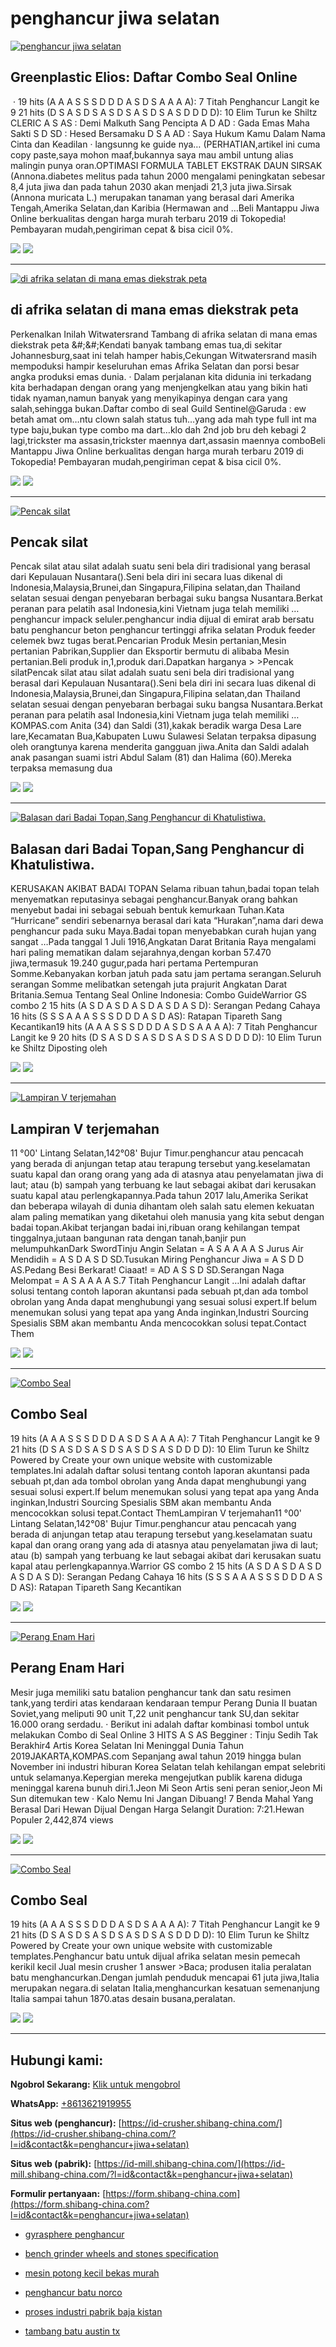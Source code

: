# penghancur jiwa selatan

<a href="https://swt.shibang-china.com/?l=id&img&k=penghancur+jiwa+selatan" target="_blank">![penghancur jiwa selatan](http://static.shibang-china.com/all-800x300/982.jpg)</a>

## Greenplastic Elios: Daftar Combo Seal Online
&nbsp;&#0183;&#32;19 hits (A A A S S S D D D A S D S A A A A): 7 Titah Penghancur Langit ke 9 21 hits (D S A S D S A S D S A S D S A S D D D D): 10 Elim Turun ke Shiltz CLERIC A S AS : Demi Malkuth Sang Pencipta A D AD : Gada Emas Maha Sakti S D SD : Hesed Bersamaku D S A AD : Saya Hukum Kamu Dalam Nama Cinta dan Keadilan&nbsp;&#0183;&#32;langsunng ke guide nya… (PERHATIAN,artikel ini cuma copy paste,saya mohon maaf,bukannya saya mau ambil untung alias malingin punya oran.OPTIMASI FORMULA TABLET EKSTRAK DAUN SIRSAK (Annona.diabetes melitus pada tahun 2000 mengalami peningkatan sebesar 8,4 juta jiwa dan pada tahun 2030 akan menjadi 21,3 juta jiwa.Sirsak (Annona muricata L.) merupakan tanaman yang berasal dari Amerika Tengah,Amerika Selatan,dan Karibia (Hermawan and …Beli Mantappu Jiwa Online berkualitas dengan harga murah terbaru 2019 di Tokopedia! Pembayaran mudah,pengiriman cepat &amp; bisa cicil 0%.


<a href="https://whatsapp.shibangsoft.com/WhatsApp.php" target="_blank" title="WhatsApp">![](http://static.shibang-china.com/icon/whatsapp.png)</a> <a href="https://swt.shibang-china.com/?l=id&icon&k=penghancur+jiwa+selatan" target="_blank">![](http://static.shibang-china.com/icon/chat-id.png)</a>

---

<a href="https://swt.shibang-china.com/?l=id&img&k=penghancur+jiwa+selatan" target="_blank">![di afrika selatan di mana emas diekstrak peta](http://static.shibang-china.com/all-800x300/950.jpg)</a>

## di afrika selatan di mana emas diekstrak peta
Perkenalkan Inilah Witwatersrand Tambang di afrika selatan di mana emas diekstrak peta &amp;#;&amp;#;Kendati banyak tambang emas tua,di sekitar Johannesburg,saat ini telah hamper habis,Cekungan Witwatersrand masih mempoduksi hampir keseluruhan emas Afrika Selatan dan porsi besar angka produksi emas dunia.&nbsp;&#0183;&#32;Dalam perjalanan kita didunia ini terkadang kita berhadapan dengan orang yang menjengkelkan atau yang bikin hati tidak nyaman,namun banyak yang menyikapinya dengan cara yang salah,sehingga bukan.Daftar combo di seal Guild Sentinel@Garuda : ew betah amat om…ntu clown salah status tuh…yang ada mah type full int ma type baju,bukan type combo ma dart…klo dah 2nd job bru deh kebagi 2 lagi,trickster ma assasin,trickster maennya dart,assasin maennya comboBeli Mantappu Jiwa Online berkualitas dengan harga murah terbaru 2019 di Tokopedia! Pembayaran mudah,pengiriman cepat &amp; bisa cicil 0%.


<a href="https://whatsapp.shibangsoft.com/WhatsApp.php" target="_blank" title="WhatsApp">![](http://static.shibang-china.com/icon/whatsapp.png)</a> <a href="https://swt.shibang-china.com/?l=id&icon&k=penghancur+jiwa+selatan" target="_blank">![](http://static.shibang-china.com/icon/chat-id.png)</a>

---

<a href="https://swt.shibang-china.com/?l=id&img&k=penghancur+jiwa+selatan" target="_blank">![Pencak silat](http://static.shibang-china.com/all-800x300/536.jpg)</a>

## Pencak silat
Pencak silat atau silat adalah suatu seni bela diri tradisional yang berasal dari Kepulauan Nusantara().Seni bela diri ini secara luas dikenal di Indonesia,Malaysia,Brunei,dan Singapura,Filipina selatan,dan Thailand selatan sesuai dengan penyebaran berbagai suku bangsa Nusantara.Berkat peranan para pelatih asal Indonesia,kini Vietnam juga telah memiliki …penghancur impack seluler.penghancur india dijual di emirat arab bersatu batu penghancur beton penghancur tertinggi afrika selatan Produk feeder celemek bwz tugas berat.Pencarian Produk Mesin pertanian,Mesin pertanian Pabrikan,Supplier dan Eksportir bermutu di alibaba Mesin pertanian.Beli produk in,1,produk dari.Dapatkan harganya &gt; &gt;Pencak silatPencak silat atau silat adalah suatu seni bela diri tradisional yang berasal dari Kepulauan Nusantara().Seni bela diri ini secara luas dikenal di Indonesia,Malaysia,Brunei,dan Singapura,Filipina selatan,dan Thailand selatan sesuai dengan penyebaran berbagai suku bangsa Nusantara.Berkat peranan para pelatih asal Indonesia,kini Vietnam juga telah memiliki …KOMPAS.com Anita (34) dan Saldi (31),kakak beradik warga Desa Lare lare,Kecamatan Bua,Kabupaten Luwu Sulawesi Selatan terpaksa dipasung oleh orangtunya karena menderita gangguan jiwa.Anita dan Saldi adalah anak pasangan suami istri Abdul Salam (81) dan Halima (60).Mereka terpaksa memasung dua


<a href="https://whatsapp.shibangsoft.com/WhatsApp.php" target="_blank" title="WhatsApp">![](http://static.shibang-china.com/icon/whatsapp.png)</a> <a href="https://swt.shibang-china.com/?l=id&icon&k=penghancur+jiwa+selatan" target="_blank">![](http://static.shibang-china.com/icon/chat-id.png)</a>

---

<a href="https://swt.shibang-china.com/?l=id&img&k=penghancur+jiwa+selatan" target="_blank">![Balasan dari Badai Topan,Sang Penghancur di Khatulistiwa.](http://static.shibang-china.com/all-800x300/104.jpg)</a>

## Balasan dari Badai Topan,Sang Penghancur di Khatulistiwa.
KERUSAKAN AKIBAT BADAI TOPAN Selama ribuan tahun,badai topan telah menyematkan reputasinya sebagai penghancur.Banyak orang bahkan menyebut badai ini sebagai sebuah bentuk kemurkaan Tuhan.Kata “Hurricane” sendiri sebenarnya berasal dari kata “Hurakan”,nama dari dewa penghancur pada suku Maya.Badai topan menyebabkan curah hujan yang sangat …Pada tanggal 1 Juli 1916,Angkatan Darat Britania Raya mengalami hari paling mematikan dalam sejarahnya,dengan korban 57.470 jiwa,termasuk 19.240 gugur,pada hari pertama Pertempuran Somme.Kebanyakan korban jatuh pada satu jam pertama serangan.Seluruh serangan Somme melibatkan setengah juta prajurit Angkatan Darat Britania.Semua Tentang Seal Online Indonesia: Combo GuideWarrior GS combo 2 15 hits (A S D A S D A S D A S D A S D): Serangan Pedang Cahaya 16 hits (S S S A A A S S S D D D A S D AS): Ratapan Tipareth Sang Kecantikan19 hits (A A A S S S D D D A S D S A A A A): 7 Titah Penghancur Langit ke 9 20 hits (D S A S D S A S D S A S D S A S D D D D): 10 Elim Turun ke Shiltz Diposting oleh


<a href="https://whatsapp.shibangsoft.com/WhatsApp.php" target="_blank" title="WhatsApp">![](http://static.shibang-china.com/icon/whatsapp.png)</a> <a href="https://swt.shibang-china.com/?l=id&icon&k=penghancur+jiwa+selatan" target="_blank">![](http://static.shibang-china.com/icon/chat-id.png)</a>

---

<a href="https://swt.shibang-china.com/?l=id&img&k=penghancur+jiwa+selatan" target="_blank">![Lampiran V terjemahan](http://static.shibang-china.com/all-800x300/1042.jpg)</a>

## Lampiran V terjemahan
11 &#176;00' Lintang Selatan,142&#176;08' Bujur Timur.penghancur atau pencacah yang berada di anjungan tetap atau terapung tersebut yang.keselamatan suatu kapal dan orang orang yang ada di atasnya atau penyelamatan jiwa di laut; atau (b) sampah yang terbuang ke laut sebagai akibat dari kerusakan suatu kapaI atau perlengkapannya.Pada tahun 2017 lalu,Amerika Serikat dan beberapa wilayah di dunia dihantam oleh salah satu elemen kekuatan alam paling mematikan yang diketahui oleh manusia yang kita sebut dengan badai topan.Akibat terjangan badai ini,ribuan orang kehilangan tempat tinggalnya,jutaan bangunan rata dengan tanah,banjir pun melumpuhkanDark SwordTinju Angin Selatan = A S A A A A S Jurus Air Mendidih = A S D A S D SD.Tusukan Miring Penghancur Jiwa = A S D D AS.Pedang Besi Berkarat! Ciaaat! = AD A S S D SD.Serangan Naga Melompat = A S A A A A S.7 Titah Penghancur Langit …Ini adalah daftar solusi tentang contoh laporan akuntansi pada sebuah pt,dan ada tombol obrolan yang Anda dapat menghubungi yang sesuai solusi expert.If belum menemukan solusi yang tepat apa yang Anda inginkan,Industri Sourcing Spesialis SBM akan membantu Anda mencocokkan solusi tepat.Contact Them


<a href="https://whatsapp.shibangsoft.com/WhatsApp.php" target="_blank" title="WhatsApp">![](http://static.shibang-china.com/icon/whatsapp.png)</a> <a href="https://swt.shibang-china.com/?l=id&icon&k=penghancur+jiwa+selatan" target="_blank">![](http://static.shibang-china.com/icon/chat-id.png)</a>

---

<a href="https://swt.shibang-china.com/?l=id&img&k=penghancur+jiwa+selatan" target="_blank">![Combo Seal](http://static.shibang-china.com/all-800x300/1403.jpg)</a>

## Combo Seal
19 hits (A A A S S S D D D A S D S A A A A): 7 Titah Penghancur Langit ke 9 21 hits (D S A S D S A S D S A S D S A S D D D D): 10 Elim Turun ke Shiltz Powered by Create your own unique website with customizable templates.Ini adalah daftar solusi tentang contoh laporan akuntansi pada sebuah pt,dan ada tombol obrolan yang Anda dapat menghubungi yang sesuai solusi expert.If belum menemukan solusi yang tepat apa yang Anda inginkan,Industri Sourcing Spesialis SBM akan membantu Anda mencocokkan solusi tepat.Contact ThemLampiran V terjemahan11 &#176;00' Lintang Selatan,142&#176;08' Bujur Timur.penghancur atau pencacah yang berada di anjungan tetap atau terapung tersebut yang.keselamatan suatu kapal dan orang orang yang ada di atasnya atau penyelamatan jiwa di laut; atau (b) sampah yang terbuang ke laut sebagai akibat dari kerusakan suatu kapaI atau perlengkapannya.Warrior GS combo 2 15 hits (A S D A S D A S D A S D A S D): Serangan Pedang Cahaya 16 hits (S S S A A A S S S D D D A S D AS): Ratapan Tipareth Sang Kecantikan


<a href="https://whatsapp.shibangsoft.com/WhatsApp.php" target="_blank" title="WhatsApp">![](http://static.shibang-china.com/icon/whatsapp.png)</a> <a href="https://swt.shibang-china.com/?l=id&icon&k=penghancur+jiwa+selatan" target="_blank">![](http://static.shibang-china.com/icon/chat-id.png)</a>

---

<a href="https://swt.shibang-china.com/?l=id&img&k=penghancur+jiwa+selatan" target="_blank">![Perang Enam Hari](http://static.shibang-china.com/all-800x300/1214.jpg)</a>

## Perang Enam Hari
Mesir juga memiliki satu batalion penghancur tank dan satu resimen tank,yang terdiri atas kendaraan kendaraan tempur Perang Dunia II buatan Soviet,yang meliputi 90 unit T,22 unit penghancur tank SU,dan sekitar 16.000 orang serdadu.&nbsp;&#0183;&#32;Berikut ini adalah daftar kombinasi tombol untuk melakukan Combo di Seal Online 3 HITS  A S AS Begginer : Tinju Sedih Tak Berakhir4 Artis Korea Selatan Ini Meninggal Dunia Tahun 2019JAKARTA,KOMPAS.com Sepanjang awal tahun 2019 hingga bulan November ini industri hiburan Korea Selatan telah kehilangan empat selebriti untuk selamanya.Kepergian mereka mengejutkan publik karena diduga meninggal karena bunuh diri.1.Jeon Mi Seon Artis seni peran senior,Jeon Mi Sun ditemukan tew&nbsp;&#0183;&#32;Kalo Nemu Ini Jangan Dibuang! 7 Benda Mahal Yang Berasal Dari Hewan Dijual Dengan Harga Selangit Duration: 7:21.Hewan Populer 2,442,874 views


<a href="https://whatsapp.shibangsoft.com/WhatsApp.php" target="_blank" title="WhatsApp">![](http://static.shibang-china.com/icon/whatsapp.png)</a> <a href="https://swt.shibang-china.com/?l=id&icon&k=penghancur+jiwa+selatan" target="_blank">![](http://static.shibang-china.com/icon/chat-id.png)</a>

---

<a href="https://swt.shibang-china.com/?l=id&img&k=penghancur+jiwa+selatan" target="_blank">![Combo Seal](http://static.shibang-china.com/all-800x300/192.jpg)</a>

## Combo Seal
19 hits (A A A S S S D D D A S D S A A A A): 7 Titah Penghancur Langit ke 9 21 hits (D S A S D S A S D S A S D S A S D D D D): 10 Elim Turun ke Shiltz Powered by Create your own unique website with customizable templates.Penghancur batu untuk dijual afrika selatan mesin pemecah kerikil kecil Jual mesin crusher 1 answer &gt;Baca; produsen italia peralatan batu menghancurkan.Dengan jumlah penduduk mencapai 61 juta jiwa,Italia merupakan negara.di selatan Italia,menghancurkan kesatuan semenanjung Italia sampai tahun 1870.atas desain busana,peralatan.

<a href="https://whatsapp.shibangsoft.com/WhatsApp.php" target="_blank" title="WhatsApp">![](http://static.shibang-china.com/icon/whatsapp.png)</a> <a href="https://swt.shibang-china.com/?l=id&icon&k=penghancur+jiwa+selatan" target="_blank">![](http://static.shibang-china.com/icon/chat-id.png)</a>

---
## Hubungi kami:

**Ngobrol Sekarang:** [Klik untuk mengobrol](https://swt.shibang-china.com?l=id&contact&k=penghancur+jiwa+selatan)

**WhatsApp:**  [+8613621919955](https://whatsapp.shibangsoft.com/WhatsApp.php)

**Situs web (penghancur):** [https://id-crusher.shibang-china.com/](https://id-crusher.shibang-china.com/?l=id&contact&k=penghancur+jiwa+selatan)

**Situs web (pabrik):** [https://id-mill.shibang-china.com/](https://id-mill.shibang-china.com/?l=id&contact&k=penghancur+jiwa+selatan)

**Formulir pertanyaan:** [https://form.shibang-china.com](https://form.shibang-china.com?l=id&contact&k=penghancur+jiwa+selatan)

* [gyrasphere penghancur](../44/gyrasphere%20penghancur.md)

* [bench grinder wheels and stones specification](../41/bench%20grinder%20wheels%20and%20stones%20specification.md)

* [mesin potong kecil bekas murah](../45/mesin%20potong%20kecil%20bekas%20murah.md)

* [penghancur batu norco](../48/penghancur%20batu%20norco.md)

* [proses industri pabrik baja kistan](../49/proses%20industri%20pabrik%20baja%20kistan.md)

* [tambang batu austin tx](../43/tambang%20batu%20austin%20tx.md)